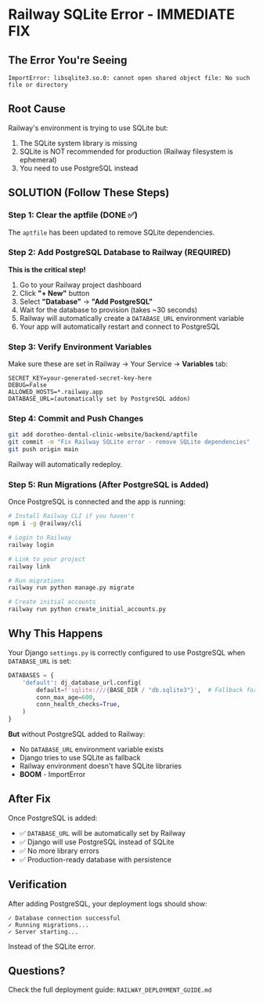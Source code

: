 # Railway SQLite Error - IMMEDIATE FIX

## The Error You're Seeing

```
ImportError: libsqlite3.so.0: cannot open shared object file: No such file or directory
```

## Root Cause

Railway's environment is trying to use SQLite but:
1. The SQLite system library is missing
2. SQLite is NOT recommended for production (Railway filesystem is ephemeral)
3. You need to use PostgreSQL instead

## SOLUTION (Follow These Steps)

### Step 1: Clear the aptfile (DONE ✅)
The `aptfile` has been updated to remove SQLite dependencies.

### Step 2: Add PostgreSQL Database to Railway (REQUIRED)

**This is the critical step!**

1. Go to your Railway project dashboard
2. Click **"+ New"** button
3. Select **"Database"** → **"Add PostgreSQL"**
4. Wait for the database to provision (takes ~30 seconds)
5. Railway will automatically create a `DATABASE_URL` environment variable
6. Your app will automatically restart and connect to PostgreSQL

### Step 3: Verify Environment Variables

Make sure these are set in Railway → Your Service → **Variables** tab:

```env
SECRET_KEY=your-generated-secret-key-here
DEBUG=False
ALLOWED_HOSTS=*.railway.app
DATABASE_URL=(automatically set by PostgreSQL addon)
```

### Step 4: Commit and Push Changes

```bash
git add dorotheo-dental-clinic-website/backend/aptfile
git commit -m "Fix Railway SQLite error - remove SQLite dependencies"
git push origin main
```

Railway will automatically redeploy.

### Step 5: Run Migrations (After PostgreSQL is Added)

Once PostgreSQL is connected and the app is running:

```bash
# Install Railway CLI if you haven't
npm i -g @railway/cli

# Login to Railway
railway login

# Link to your project
railway link

# Run migrations
railway run python manage.py migrate

# Create initial accounts
railway run python create_initial_accounts.py
```

## Why This Happens

Your Django `settings.py` is correctly configured to use PostgreSQL when `DATABASE_URL` is set:

```python
DATABASES = {
    'default': dj_database_url.config(
        default=f'sqlite:///{BASE_DIR / "db.sqlite3"}',  # Fallback for local dev
        conn_max_age=600,
        conn_health_checks=True,
    )
}
```

**But** without PostgreSQL added to Railway:
- No `DATABASE_URL` environment variable exists
- Django tries to use SQLite as fallback
- Railway environment doesn't have SQLite libraries
- **BOOM** - ImportError

## After Fix

Once PostgreSQL is added:
- ✅ `DATABASE_URL` will be automatically set by Railway
- ✅ Django will use PostgreSQL instead of SQLite
- ✅ No more library errors
- ✅ Production-ready database with persistence

## Verification

After adding PostgreSQL, your deployment logs should show:

```
✓ Database connection successful
✓ Running migrations...
✓ Server starting...
```

Instead of the SQLite error.

## Questions?

Check the full deployment guide: `RAILWAY_DEPLOYMENT_GUIDE.md`
